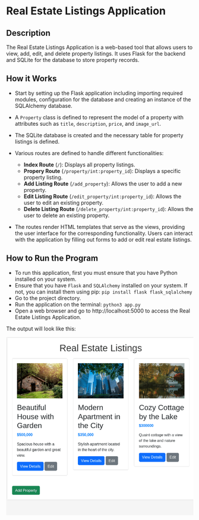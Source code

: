 # Real Estate Listings Application

## Description

The Real Estate Listings Application is a web-based tool that allows users to view, add, edit, and delete property listings. It uses Flask for the backend and SQLite for the database to store property records.

## How it Works

- Start by setting up the Flask application including importing required modules, configuration for the database and creating an instance of the SQLAlchemy database.

- A `Property` class is defined to represent the model of a property with attributes such as `title`, `description`, `price`, and `image_url`.

- The SQLite database is created and the necessary table for property listings is defined.

- Various routes are defined to handle different functionalities:
    - **Index Route** (`/`): Displays all property listings.
    - **Propery Route** (`/property/int:property_id`): Displays a specific property listing.
    - **Add Listing Route** (`/add_property`): Allows the user to add a new property.
    - **Edit Listing Route** (`/edit_property/int:property_id`): Allows the user to edit an existing property.
    - **Delete Listing Route** (`/delete_property/int:property_id`): Allows the user to delete an existing property.

- The routes render HTML templates that serve as the views, providing the user interface for the corresponding functionality. Users can interact with the application by filling out forms to add or edit real estate listings.

## How to Run the Program

- To run this application, first you must ensure that you have Python installed on your system.
- Ensure that you have `Flask` and `SQLAlchemy` installed on your system. If not, you can install them using pip: `pip install flask flask_sqlalchemy`
- Go to the project directory.
- Run the application on the terminal: `python3 app.py`
- Open a web browser and go to http://localhost:5000 to access the Real Estate Listings Application.

The output will look like this:

![Property Output](output/property-output.gif)